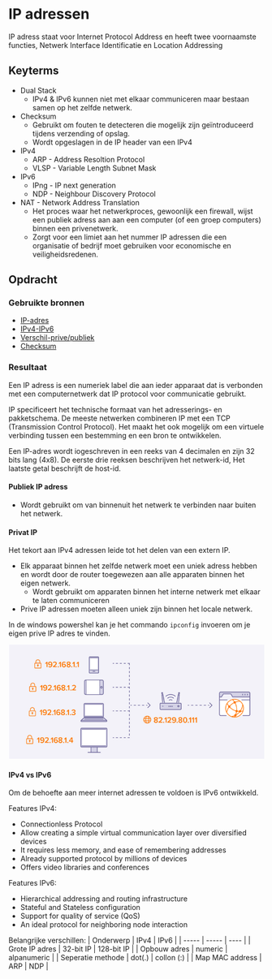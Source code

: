# IP adressen
IP adress staat voor Internet Protocol Address en heeft twee voornaamste functies, Netwerk Interface Identificatie en Location Addressing

## Keyterms

* Dual Stack
    * IPv4 & IPv6 kunnen niet met elkaar communiceren maar bestaan samen op het zelfde netwerk.
* Checksum 
    * Gebruikt om fouten te detecteren die mogelijk zijn geïntroduceerd tijdens verzending of opslag.
    * Wordt opgeslagen in de IP header van een IPv4
* IPv4
    * ARP - Address Resoltion Protocol
    * VLSP - Variable Length Subnet Mask
* IPv6
    * IPng - IP next generation
    * NDP - Neighbour Discovery Protocol
* NAT - Network Address Translation
    * Het proces waar het netwerkproces, gewoonlijk een firewall, wijst een publiek adress aan aan een computer (of een groep computers) binnen een privenetwerk. 
    * Zorgt voor een limiet aan het nummer IP adressen die een organisatie of bedrijf moet gebruiken voor economische en veiligheidsredenen.

## Opdracht


### Gebruikte bronnen
- [IP-adres](https://whatismyipaddress.com/)
- [IPv4-IPv6](https://www.guru99.com/difference-ipv4-vs-ipv6.html)
- [Verschil-prive/publiek](https://www.avg.com/en/signal/public-vs-private-ip-address)
- [Checksum](https://www.ibm.com/docs/en/zvm/7.2?topic=verification-tcpip-checksum-testing)


### Resultaat
Een IP adress is een numeriek label die aan ieder apparaat dat is verbonden met een computernetwerk dat IP protocol voor communicatie gebruikt. 

IP specificeert het technische formaat van het adresserings- en pakketschema. De meeste netwerken combineren IP met een TCP (Transmission Control Protocol). Het maakt het ook mogelijk om een virtuele verbinding tussen een bestemming en een bron te ontwikkelen.

Een IP-adres wordt iogeschreven in een reeks van 4 decimalen en zijn 32 bits lang (4x8). De eerste drie reeksen beschrijven het netwerk-id, Het laatste getal beschrijft de host-id.

#### Publiek IP adress
* Wordt gebruikt om van binnenuit het netwerk te verbinden naar buiten het netwerk.

#### Privat IP
Het tekort aan IPv4 adressen leide tot het delen van een extern IP.
* Elk apparaat binnen het zelfde netwerk moet een uniek adress hebben en wordt door de router toegewezen aan alle apparaten binnen het eigen netwerk.
    * Wordt gebruikt om apparaten binnen het interne netwerk met elkaar te laten communiceren 
* Prive IP adressen moeten alleen uniek zijn binnen het locale netwerk.

In de windows powershel kan je het commando `ipconfig` invoeren om je eigen prive IP adres te vinden. 
 
![private-publicIP](../00_includes/02_Cloud_02/private-publicIP.png)

#### IPv4 vs IPv6
Om de behoefte aan meer internet adressen te voldoen is IPv6 ontwikkeld. 

Features IPv4:
- Connectionless Protocol
- Allow creating a simple virtual communication layer over diversified devices
- It requires less memory, and ease of remembering addresses
- Already supported protocol by millions of devices
- Offers video libraries and conferences

Features IPv6:
- Hierarchical addressing and routing infrastructure
- Stateful and Stateless configuration
- Support for quality of service (QoS)
- An ideal protocol for neighboring node interaction

Belangrijke verschillen:
| Onderwerp | IPv4 | IPv6 |
| ----- | ----- | ---- |
| Grote IP adres | 32-bit IP | 128-bit IP |
| Opbouw adres | numeric | alpanumeric |
| Seperatie methode | dot(.) | collon (:) |
| Map MAC address | ARP | NDP |


